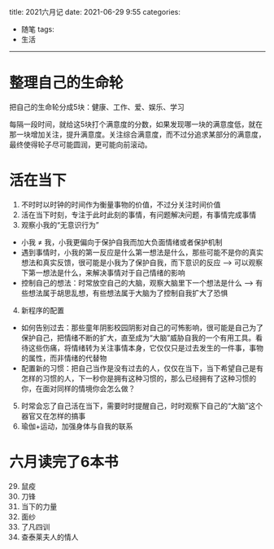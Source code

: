 title: 2021六月记
date: 2021-06-29 9:55
categories:
- 随笔
tags:
- 生活
---

# 整理自己的生命轮
把自己的生命轮分成5块：健康、工作、爱、娱乐、学习

每隔一段时间，就给这5块打个满意度的分数，如果发现哪一块的满意度低，就在那一块增加关注，提升满意度。关注综合满意度，而不过分追求某部分的满意度，最终使得轮子尽可能圆润，更可能向前滚动。


# 活在当下
1. 不时时以时钟的时间作为衡量事物的价值，不过分关注时间价值
2. 活在当下时刻，专注于此时此刻的事情，有问题解决问题，有事情完成事情
3. 观察小我的“无意识行为”
  - 小我 ≠ 我，小我更偏向于保护自我而加大负面情绪或者保护机制
  - 遇到事情时，小我的第一反应是什么第一想法是什么，那些可能不是你的真实想法和真实反馈，很可能是小我为了保护自我，而下意识的反应  --> 可以观察下第一想法是什么，来解决事情对于自己情绪的影响
  - 控制自己的想法：时常放空自己的大脑，观察大脑里下一个想法是什么  --> 有些想法属于胡思乱想，有些想法属于大脑为了控制自我扩大了恐惧
4. 新程序的配置
  - 如何告别过去：那些童年阴影校园阴影对自己的可怖影响，很可能是自己为了保护自己，把情绪不断的扩大，直至成为“大脑”威胁自我的一个有用工具。看待这些伤痛，将情绪转为关注事情本身，它仅仅只是过去发生的一件事，事物的属性，而非情绪的代替物
  - 配置新的习惯：把自己当作是没有过去的人，仅仅在当下，当下希望自己是有怎样的习惯的人，下一秒你是拥有这种习惯的，那么已经拥有了这种习惯的你，在面对同样的情境你会怎么做？

5. 时常会忘了自己活在当下，需要时时提醒自己，时时观察下自己的“大脑”这个器官又在怎样的搞事
6. 瑜伽+运动，加强身体与自我的联系

# 六月读完了6本书
29. 鼠疫 
30. 刀锋
31. 当下的力量
32. 面纱
33. 了凡四训
34. 查泰莱夫人的情人

































